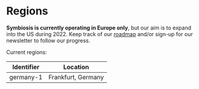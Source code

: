# Regions

__Symbiosis is currently operating in Europe only__, but our aim is to expand into the US during 2022. Keep track of our [roadmap](/about/roadmap) and/or sign-up for our newsletter to follow our progress.

Current regions:

| Identifier | Location           |
| -          | -                  |
| germany-1  | Frankfurt, Germany |
